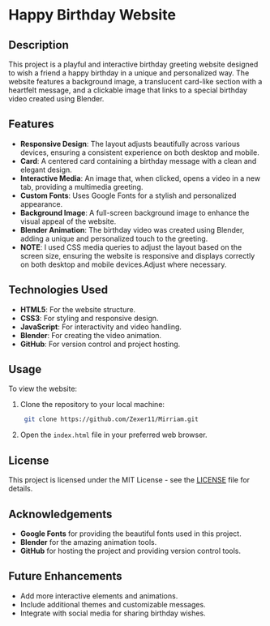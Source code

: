 # Happy Birthday Website

## Description

This project is a playful and interactive birthday greeting website designed to wish a friend a happy birthday in a unique and personalized way. The website features a background image, a translucent card-like section with a heartfelt message, and a clickable image that links to a special birthday video created using Blender.

## Features

- **Responsive Design**: The layout adjusts beautifully across various devices, ensuring a consistent experience on both desktop and mobile.
- **Card**: A centered card containing a birthday message with a clean and elegant design.
- **Interactive Media**: An image that, when clicked, opens a video in a new tab, providing a multimedia greeting.
- **Custom Fonts**: Uses Google Fonts for a stylish and personalized appearance.
- **Background Image**: A full-screen background image to enhance the visual appeal of the website.
- **Blender Animation**: The birthday video was created using Blender, adding a unique and personalized touch to the greeting.
- **NOTE**: I used CSS media queries to adjust the layout based on the screen size, ensuring the website is responsive and displays correctly on both desktop and mobile devices.Adjust where necessary.
## Technologies Used

- **HTML5**: For the website structure.
- **CSS3**: For styling and responsive design.
- **JavaScript**: For interactivity and video handling.
- **Blender**: For creating the video animation.
- **GitHub**: For version control and project hosting.

## Usage

To view the website:

1. Clone the repository to your local machine:
    ```sh
     git clone https://github.com/Zexer11/Mirriam.git

    ```
2. Open the `index.html` file in your preferred web browser.

## License

This project is licensed under the MIT License - see the [LICENSE](LICENSE) file for details.

## Acknowledgements

- **Google Fonts** for providing the beautiful fonts used in this project.
- **Blender** for the amazing animation tools.
- **GitHub** for hosting the project and providing version control tools.

## Future Enhancements

- Add more interactive elements and animations.
- Include additional themes and customizable messages.
- Integrate with social media for sharing birthday wishes.
